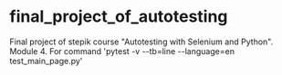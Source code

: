 # final_project_of_autotesting
Final project of stepik course "Autotesting with Selenium and Python". Module 4.
For command 'pytest -v --tb=line --language=en test_main_page.py'
